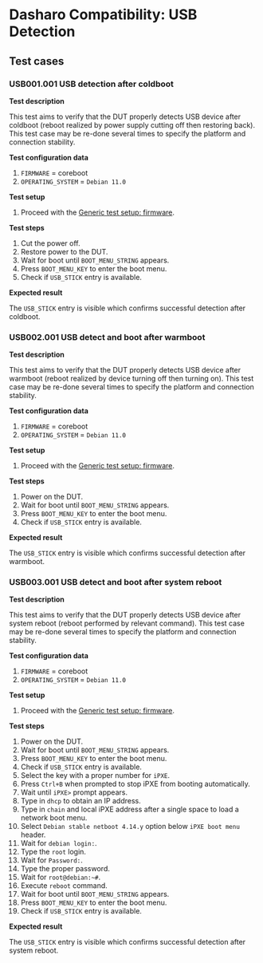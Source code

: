 # Dasharo Compatibility: USB Detection

## Test cases

### USB001.001 USB detection after coldboot

**Test description**

This test aims to verify that the DUT properly detects USB device after
coldboot (reboot realized by power supply cutting off then restoring back).
This test case may be re-done several times to specify the platform and
connection stability.

**Test configuration data**

1. `FIRMWARE` = coreboot
1. `OPERATING_SYSTEM` = `Debian 11.0`

**Test setup**

1. Proceed with the
    [Generic test setup: firmware](generic-test-setup#firmware).

**Test steps**

1. Cut the power off.
2. Restore power to the DUT.
3. Wait for boot until `BOOT_MENU_STRING` appears.
4. Press `BOOT_MENU_KEY` to enter the boot menu.
5. Check if `USB_STICK` entry is available.

**Expected result**

The `USB_STICK` entry is visible which confirms successful detection after
coldboot.

### USB002.001 USB detect and boot after warmboot

**Test description**

This test aims to verify that the DUT properly detects USB device after
warmboot (reboot realized by device turning off then turning on). This test case
may be re-done several times to specify the platform and connection stability.

**Test configuration data**

1. `FIRMWARE` = coreboot
1. `OPERATING_SYSTEM` = `Debian 11.0`

**Test setup**

1. Proceed with the
    [Generic test setup: firmware](generic-test-setup#firmware).

**Test steps**

1. Power on the DUT.
2. Wait for boot until `BOOT_MENU_STRING` appears.
3. Press `BOOT_MENU_KEY` to enter the boot menu.
4. Check if `USB_STICK` entry is available.

**Expected result**

The `USB_STICK` entry is visible which confirms successful detection after
warmboot.

### USB003.001 USB detect and boot after system reboot

**Test description**

This test aims to verify that the DUT properly detects USB device after system
reboot (reboot performed by relevant command). This test case may be re-done
several times to specify the platform and connection stability.

**Test configuration data**

1. `FIRMWARE` = coreboot
1. `OPERATING_SYSTEM` = `Debian 11.0`

**Test setup**

1. Proceed with the
    [Generic test setup: firmware](generic-test-setup#firmware).

**Test steps**

1. Power on the DUT.
2. Wait for boot until `BOOT_MENU_STRING` appears.
3. Press `BOOT_MENU_KEY` to enter the boot menu.
4. Check if `USB_STICK` entry is available.
5. Select the key with a proper number for `iPXE`.
6. Press `Ctrl+B` when prompted to stop iPXE from booting automatically.
7. Wait until `iPXE>` prompt appears.
8. Type in `dhcp` to obtain an IP address.
9. Type in `chain` and local iPXE address after a single space to load a network
boot menu.
10. Select `Debian stable netboot 4.14.y` option below `iPXE boot menu` header.
11. Wait for `debian login:`.
12. Type the `root` login.
13. Wait for `Password:`.
14. Type the proper password.
15. Wait for `root@debian:~#`.
16. Execute `reboot` command.
17. Wait for boot until `BOOT_MENU_STRING` appears.
18. Press `BOOT_MENU_KEY` to enter the boot menu.
19. Check if `USB_STICK` entry is available.

**Expected result**

The `USB_STICK` entry is visible which confirms successful detection after
system reboot.
